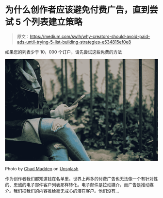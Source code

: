 # 为什么创作者应该避免付费广告，直到尝试 5 个列表建立策略

> 原文：<https://medium.com/swlh/why-creators-should-avoid-paid-ads-until-trying-5-list-building-strategies-e534815ef0e8>

如果您的列表少于 10，000 个订户，请先尝试这些免费的方法

![](img/f4761b28b6e8abbd0c63089a5a12f50d.png)

Photo by [Chad Madden](https://unsplash.com/@chadmadden?utm_source=medium&utm_medium=referral) on [Unsplash](https://unsplash.com?utm_source=medium&utm_medium=referral)

作为创作者我们都知道钱在名单里。世界上再多的付费广告也无法像一个有针对性的、忠诚的电子邮件客户列表那样转化。电子邮件是拉动媒介，而广告是推动媒介。我们把我们的内容推给毫无戒心的潜在客户。他们没有…
